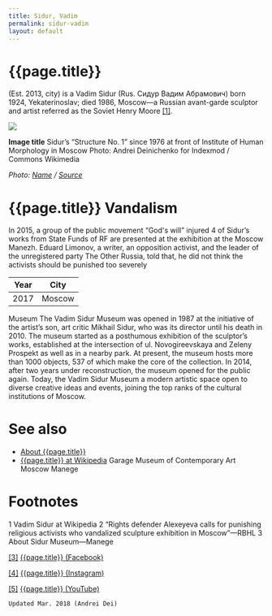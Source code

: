 ```yaml
---
title: Sidur, Vadim
permalink: sidur-vadim
layout: default
---
```


# {{page.title}}

(Est. 2013, city) is a Vadim Sidur (Rus. Сидур Вадим Абрамович) born 1924, Yekaterinoslav; died 1986, Moscow—a Russian avant-garde sculptor and artist referred as the Soviet Henry Moore <span id="a1">[\[1\]](#f1)</span>.

![](/encyclopedia/images/image-name.jpg)

**Image title**
Sidur’s “Structure No. 1” since 1976 at front of Institute of Human Morphology in Moscow
Photo: Andrei Deinichenko for Indexmod / Commons Wikimedia

*Photo: [Name](index) / [Source](index)*

# {{page.title}} Vandalism
In 2015, a group of the public movement “God's will” injured 4 of Sidur’s works from State Funds of RF are presented at the exhibition at the Moscow Manezh. Eduard Limonov, a writer, an opposition activist, and the leader of the unregistered party The Other Russia, told that, he did not think the activists should be punished too severely

|Year|City|
|-|-|
|2017|Moscow|

Museum
The Vadim Sidur Museum was opened in 1987 at the initiative of the artist’s son, art critic Mikhail Sidur, who was its director until his death in 2010. The museum started as a posthumous exhibition of the sculptor’s works, established at the intersection of ul. Novogireevskaya and Zeleny Prospekt as well as in a nearby park.
At present, the museum hosts more than 1000 objects, 537 of which make the core of the collection. In 2014, after two years under reconstruction, the museum opened for the public again. Today, the Vadim Sidur Museum a modern artistic space open to diverse creative ideas and events, joining the top ranks of the cultural institutions of Moscow.



# See also

+ [About {{page.title}}](index)
+ [{{page.title}} at Wikipedia](index)
Garage Museum of Contemporary Art
Moscow Manege

# Footnotes

1 Vadim Sidur at Wikipedia
2 “Rights defender Alexeyeva calls for punishing religious activists who vandalized sculpture exhibition in Moscow”—RBHL
3 About Sidur Museum—Manege

[[3]](#a3) <span id="f3"></span> [{{page.title}} (Facebook)](index)

[[4]](#a4) <span id="f4"></span> [{{page.title}} (Instagram)](index)

[[5]](#a5) <span id="f5"></span> [{{page.title}} (YouTube)](index)

`Updated Mar. 2018 (Andrei Dei)`
